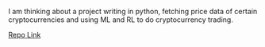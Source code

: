 I am thinking about a project writing in python, fetching price data of certain cryptocurrencies and using ML and RL to do cryptocurrency trading. 

[Repo Link](https://github.com/ZiyiXia/CryptoRL)
